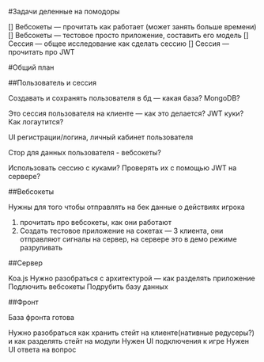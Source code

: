 #Задачи деленные на помодоры

[] Вебсокеты — прочитать как работает (может занять больше времени)
[] Вебсокеты — тестовое просто приложение, составить его модель
[] Сессия — общее исследование как сделать сессию
[] Сессия — прочитать про JWT



#Общий план

##Пользователь и сессия

Создавать и сохранять пользователя в бд — какая база? MongoDB?

Это сессия пользователя на клиенте — как это делается? JWT куки? Как логаутится?

UI регистрации/логина, личный кабинет пользователя

Стор для данных пользователя - вебсокеты?

Использовать сессию с куками? Проверять их с помощью JWT  на сервере?


##Вебсокеты

Нужны для того чтобы отправлять на бек данные о действиях игрока

1. прочитать про вебсокеты, как они работают
2. Создать тестовое приложение на сокетах — 3 клиента, они отправляют сигналы на сервер, на сервере это в демо режиме разруливать

##Сервер

Koa.js
Нужно разобраться с архитектурой — как разделять приложение
Подлючить вебсокеты
Подрубить базу данных

##Фронт

База фронта готова

Нужно разобраться как хранить стейт на клиенте(нативные редусеры?) и как разделять стейт на модули
Нужен UI подключения к игре
Нужен UI ответа на вопрос
